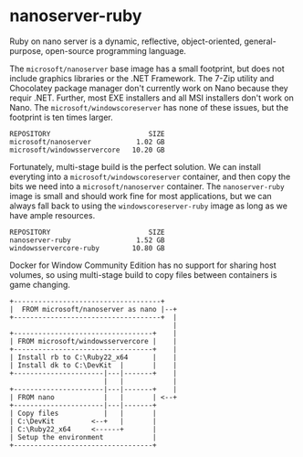 # nanoserver-ruby

Ruby on nano server is a dynamic, reflective, object-oriented, general-purpose, open-source programming language.

The `microsoft/nanoserver` base image has a small footprint, but does not include graphics libraries or the .NET Framework. The 7-Zip utility and Chocolatey package manager don't currently work on Nano because they requir .NET. Further, most EXE installers and all MSI installers don't work on Nano. The `microsoft/windowscoreserver` has none of these issues, but the footprint is ten times larger.

    REPOSITORY                        SIZE
    microsoft/nanoserver           1.02 GB
    microsoft/windowsservercore   10.20 GB

Fortunately, multi-stage build is the perfect solution. We can install everyting into a `microsoft/windowscoreserver` container, and then copy the bits we need into a `microsoft/nanoserver` container. The `nanoserver-ruby` image is small and should work fine for most applications, but we can always fall back to using the `windowscoreserver-ruby` image as long as we have ample resources. 

    REPOSITORY                        SIZE
    nanoserver-ruby                1.52 GB
    windowsservercore-ruby        10.80 GB

Docker for Window Community Edition has no support for sharing host volumes, so using multi-stage build to copy files between containers is game changing.

    +------------------------------------+
    |  FROM microsoft/nanoserver as nano |--+
    +------------------------------------+  |
                                            |
    +----------------------------------+    |
    | FROM microsoft/windowsservercore |    |
    +----------------------------------+    |
    | Install rb to C:\Ruby22_x64      |    |
    | Install dk to C:\DevKit  |       |    |
    +----------------------|---|-------+    |
                           |   |            |
    +----------------------|---|-------+    |
    | FROM nano            |   |       | <--+
    +----------------------|---|-------+
    | Copy files           |   |       |
    | C:\DevKit         <--+   |       |
    | C:\Ruby22_x64     <------+       |
    | Setup the environment            |
    +----------------------------------+
